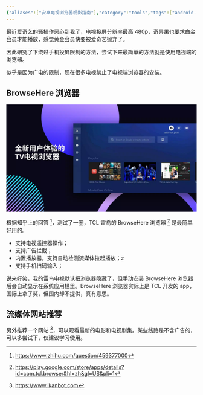 ```yaml
---
{"aliases":["安卓电视浏览器观影指南"],"category":"tools","tags":["android-tv"],"status":"published","link":"NA","date created":"2023-01-28 Sat 21:35:16","date modified":"2024-02-21 Wed 18:49:01","dg-publish":true,"permalink":"/Blog/Share/安卓电视浏览器观影指南/","dgPassFrontmatter":true,"created":"2023-01-28T21:35:16.000+08:00","updated":"2024-02-21T18:57:51.306+08:00"}
---
```



最近爱奇艺的骚操作恶心到我了，电视投屏分辨率最高 480p，奇异果也要求白金会员才能播放，感觉黄金会员快要被爱奇艺抛弃了。

因此研究了下绕过手机投屏限制的方法，尝试下来最简单的方法就是使用电视端的浏览器。

似乎是因为广电的限制，现在很多电视禁止了电视端浏览器的安装。

## BrowseHere 浏览器

![Pasted image 20230128220355](https://github.com/Yunz93/PicRepo/blob/main/image/Pasted%20image%2020230128220355.png?raw=true)

根据知乎上的回答 [^1]，测试了一圈，TCL 雷鸟的 BrowseHere 浏览器 [^2] 是最简单好用的。
- 支持电视遥控器操作；
- 支持广告拦截；
- 内置播放器，支持自动检测流媒体拉起播放；z
- 支持手机扫码输入；

说来好笑，我的雷鸟电视默认把浏览器隐藏了，但手动安装 BrowseHere 浏览器后会自动显示在系统应用栏里。BrowseHere 浏览器实际上是 TCL 开发的 app，国际上拿了奖，但国内却不提供，真有意思。

## 流媒体网站推荐

另外推荐一个网站 [^3]，可以观看最新的电影和电视剧集。某些线路是不含广告的，可以多尝试下，仅建议学习使用。

[^1]: https://www.zhihu.com/question/459377000
[^2]: https://play.google.com/store/apps/details?id=com.tcl.browser&hl=zh&gl=US&pli=1
[^3]: https://www.ikanbot.com
